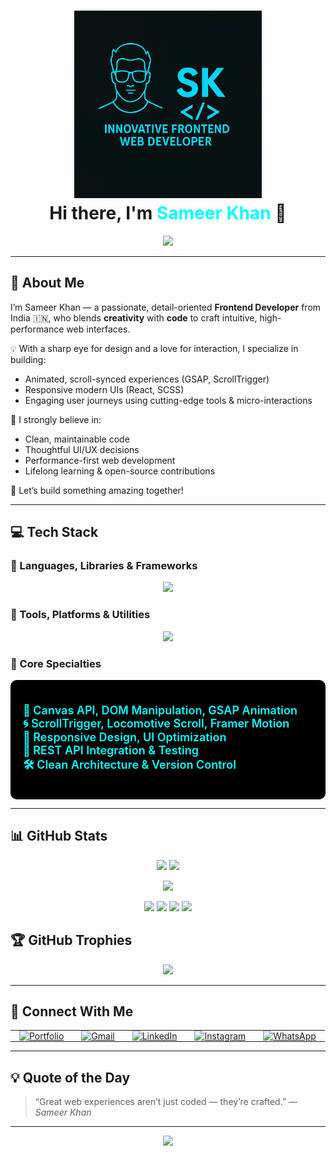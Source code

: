 <h1 align="center">
  <img src="Remove the text _SAM.png" width="300px" />
  <br/>
  Hi there, I'm <span style="color:#00ffff;">Sameer Khan</span> 👋
</h1>

<p align="center">
  <img src="https://readme-typing-svg.demolab.com/?lines=Innovative+Frontend+Developer;Creative+Problem+Solver;Tech+Enthusiast;Always+Learning&center=true&width=500&height=30&color=00FFFF&size=20">
</p>

---

## 🧠 About Me

I’m Sameer Khan — a passionate, detail-oriented **Frontend Developer** from India 🇮🇳, who blends **creativity** with **code** to craft intuitive, high-performance web interfaces.  

💡 With a sharp eye for design and a love for interaction, I specialize in building:
- Animated, scroll-synced experiences (GSAP, ScrollTrigger)
- Responsive modern UIs (React, SCSS)
- Engaging user journeys using cutting-edge tools & micro-interactions

🎯 I strongly believe in:
- Clean, maintainable code
- Thoughtful UI/UX decisions
- Performance-first web development
- Lifelong learning & open-source contributions

🚀 Let’s build something amazing together!

---

## 💻 Tech Stack

### 🚀 Languages, Libraries & Frameworks
<p align="center">
  <img src="https://skillicons.dev/icons?i=html,css,js,react,nextjs,nodejs,mongodb,tailwind,bootstrap,scss,mui,gsap" />
</p>



### 🧰 Tools, Platforms & Utilities
<p align="center">
  <img src="https://skillicons.dev/icons?i=vscode,git,github,netlify,vercel,npm,postman,figma,webpack,babel,eslint,prettier" />
</p>


### 🎯 Core Specialties
<div style="background-color:#000000; padding: 20px; border-radius: 10px;">
  <ul style="list-style: none; padding-left: 0; font-size: 18px; color: #00FFFF; font-weight: 600;">
    <li>💠 Canvas API, DOM Manipulation, GSAP Animation</li>
    <li>🌀 ScrollTrigger, Locomotive Scroll, Framer Motion</li>
    <li>📱 Responsive Design, UI Optimization</li>
    <li>🔗 REST API Integration & Testing</li>
    <li>🛠️ Clean Architecture & Version Control</li>
  </ul>
</div>


---

## 📊 GitHub Stats

<p align="center">
  <img src="https://github-readme-stats.vercel.app/api?username=hey-itz-sameerkhan&show_icons=true&theme=tokyonight&hide_border=true" height="180px"/>
  <img src="https://github-readme-streak-stats.herokuapp.com/?user=hey-itz-sameerkhan&theme=tokyonight&hide_border=true" height="180px"/>
</p>

<p align="center">
  <img src="https://github-profile-summary-cards.vercel.app/api/cards/profile-details?username=hey-itz-sameerkhan&theme=tokyonight"/>
</p>

<p align="center">
 
  <img src="https://github-profile-summary-cards.vercel.app/api/cards/repos-per-language?username=hey-itz-sameerkhan&theme=tokyonight" />
  <img src="https://github-profile-summary-cards.vercel.app/api/cards/most-commit-language?username=hey-itz-sameerkhan&theme=tokyonight" />
  <img src="https://github-profile-summary-cards.vercel.app/api/cards/stats?username=hey-itz-sameerkhan&theme=tokyonight" />
  <img src="https://github-profile-summary-cards.vercel.app/api/cards/productive-time?username=hey-itz-sameerkhan&theme=tokyonight&utcOffset=5.5" />
</p>


## 🏆 GitHub Trophies

<p align="center">
  <img src="https://github-profile-trophy.vercel.app/?username=hey-itz-sameerkhan&theme=darkhub&no-frame=true&column=8&margin-w=10" />
</p>

---

## 🤝 Connect With Me

<table align="center">
  <tr>
    <td align="center" style="padding: 0 14px;">
      <a href="https://sameerkhanport.netlify.app/" target="_blank">
        <img src="https://img.icons8.com/fluency/48/domain.png" alt="Portfolio" />
      </a>
    </td>
    <td align="center" style="padding: 0 14px;">
      <a href="mailto:sameerkhan172003@gmail.com">
        <img src="https://img.icons8.com/color/48/gmail-new.png" alt="Gmail" />
      </a>
    </td>
    <td align="center" style="padding: 0 14px;">
      <a href="https://linkedin.com/in/sameerkhan2003" target="_blank">
        <img src="https://img.icons8.com/color/48/linkedin.png" alt="LinkedIn" />
      </a>
    </td>
    <td align="center" style="padding: 0 14px;">
      <a href="https://www.instagram.com/the_samee_khan1/" target="_blank">
        <img src="https://img.icons8.com/color/48/instagram-new.png" alt="Instagram" />
      </a>
    </td>
    <td align="center" style="padding: 0 14px;">
      <a href="https://wa.me/919068446055" target="_blank">
        <img src="https://img.icons8.com/color/48/whatsapp.png" alt="WhatsApp" />
      </a>
    </td>
  </tr>
</table>

---

## 💡 Quote of the Day

> “Great web experiences aren’t just coded — they’re crafted.” — *Sameer Khan*







---

<p align="center">
  <img src="https://capsule-render.vercel.app/api?type=waving&color=00FFFF&height=120&section=footer"/>
</p>
